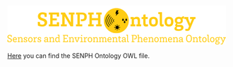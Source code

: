 ![SENPH Ontology](https://github.com/bkari02/SENPH-Ontology/blob/master/SENPHOntology_Logo.png?raw=true)

[Here](https://github.com/bkari02/SENPH-Ontology/blob/master/SENPH.owl) you can find the SENPH Ontology OWL file.
